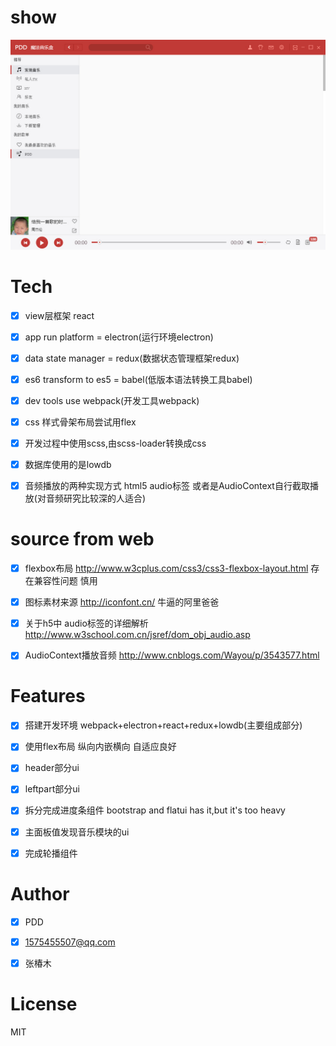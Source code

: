 # show
![img](./public/img/wangyiyun.jpg)



# Tech
- [x] view层框架 react
- [x] app run platform = electron(运行环境electron)
- [x] data state manager = redux(数据状态管理框架redux)
- [x] es6 transform to es5 = babel(低版本语法转换工具babel)
- [x] dev tools use webpack(开发工具webpack)
- [x] css 样式骨架布局尝试用flex
- [x] 开发过程中使用scss,由scss-loader转换成css
- [x] 数据库使用的是lowdb
- [x] 音频播放的两种实现方式 html5 audio标签   或者是AudioContext自行截取播放(对音频研究比较深的人适合)


# source from web
- [x] flexbox布局 http://www.w3cplus.com/css3/css3-flexbox-layout.html  存在兼容性问题 慎用
- [x] 图标素材来源   http://iconfont.cn/  牛逼的阿里爸爸
- [x] 关于h5中 audio标签的详细解析  http://www.w3school.com.cn/jsref/dom_obj_audio.asp
- [x] AudioContext播放音频  http://www.cnblogs.com/Wayou/p/3543577.html


# Features
- [x] 搭建开发环境 webpack+electron+react+redux+lowdb(主要组成部分)
- [x] 使用flex布局 纵向内嵌横向  自适应良好
- [x] header部分ui
- [x] leftpart部分ui
- [x] 拆分完成进度条组件  bootstrap and flatui has it,but it's too heavy
- [x] 主面板值发现音乐模块的ui
- [x] 完成轮播组件


# Author
- [x] PDD
- [x] 1575455507@qq.com
- [x] 张椿木




# License
  MIT 

